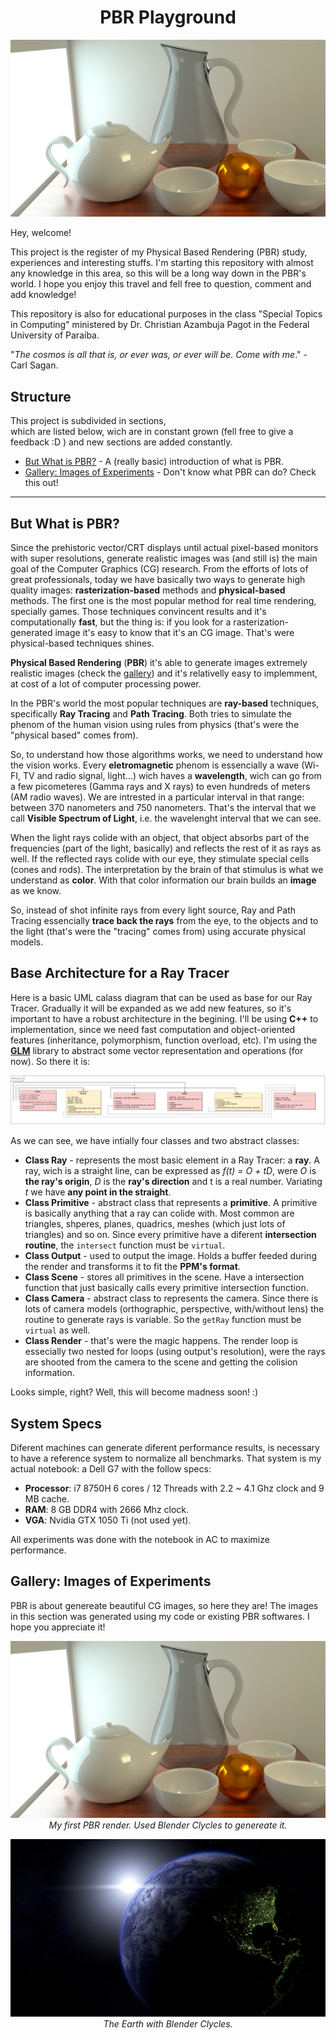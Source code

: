 
<h1 align="center">PBR Playground</h1>

<img src="https://github.com/Gabrielnero000/PBR-Playground/blob/master/gallery/first.png?raw=true">

Hey, welcome! 

This project is the register of my Physical Based Rendering (PBR) study, experiences and interesting stuffs. I'm starting this repository with almost any knowledge in this area, so this will be a long way down in the PBR's world. I hope you enjoy this travel and fell free to question, comment and  add knowledge! 

This repository is also for educational purposes in the class "Special Topics in Computing" ministered by Dr. Christian Azambuja Pagot in the  Federal University of Paraíba.

"_The cosmos is all that is, or ever was, or ever will be. Come with me_." - Carl Sagan.

## Structure
This project is subdivided in sections,   
which are listed below, wich are in constant grown (fell free to give a feedback :D ) and new sections are added constantly.

* [But What is PBR?](https://github.com/Gabrielnero000/PBR-Playground#but-what-is-pbr) - A (really basic) introduction of what is PBR.
* [Gallery: Images of Experiments](https://github.com/Gabrielnero000/PBR-Playground#gallery-images-of-experiments) - Don't know what PBR can do? Check this out!

---

## But What is PBR?
Since the prehistoric vector/CRT displays until actual pixel-based monitors with super resolutions, generate realistic images was (and still is) the main goal of the Computer Graphics (CG) research. From the efforts of lots of great professionals, today we have basically two ways to generate high quality images: **rasterization-based** methods and **physical-based** methods. The first one is the most popular method for real time rendering, specially games. Those techniques convincent results and it's computationally **fast**, but the thing is: if you look for a rasterization-generated image it's easy to know that it's an CG image. That's were physical-based techniques shines.

**Physical Based Rendering** (**PBR**) it's able to generate images extremely realistic images (check the [gallery](https://github.com/Gabrielnero000/PBR-Playground#gallery-images-of-experiments)) and it's relativelly easy to implemment, at cost of a lot of computer processing power. 

In the PBR's world the most popular techniques are **ray-based** techniques, specifically **Ray Tracing** and **Path Tracing**. Both tries to simulate the phenom of the human vision using rules from physics (that's were the "physical based" comes from).

So, to understand  how those algorithms works, we need to understand how the vision works. Every **eletromagnetic** phenom is essencially a wave (Wi-FI, TV and radio signal, light...) wich haves a **wavelength**, wich can go from a few picometeres (Gamma rays and X rays) to even hundreds of meters (AM radio waves). We are intrested in a particular interval in that range: between 370 nanometers and 750 nanometers. That's the interval that we call **Visible Spectrum of Light**, i.e. the wavelenght interval that we can see.

When the light rays colide with an object, that object absorbs part of the frequencies (part of the light, basically) and reflects the rest of it as rays as well. If the reflected rays colide with our eye, they stimulate special cells (cones and rods). The interpretation by the brain of that stimulus is what we understand as **color**. With that color information our brain builds an **image** as we know.

So, instead of shot infinite rays from every light source, Ray and Path Tracing essencially **trace back the  rays** from the eye, to the objects and to the light (that's were the "tracing" comes from) using accurate physical models.

## Base Architecture for a Ray Tracer
Here is a basic UML calass diagram that can be used as base for our Ray Tracer. Gradually it will be expanded as we add new features, so it's important to have a robust architecture in the begining. I'll be using **C++** to implementation, since we need fast computation and object-oriented features (inheritance, polymorphism, function overload, etc). I'm using the [**GLM**](https://glm.g-truc.net/0.9.9/index.html) library to abstract some vector representation and operations (for now). So there it is:

<img src="https://raw.githubusercontent.com/Gabrielnero000/PBR-Playground/master/svgs/Render-UML.png">

As we can see, we have intially four classes and two abstract classes:
 * **Class Ray** - represents the most basic element in a Ray Tracer: a **ray**. A ray, wich is a straight line, can be expressed as *f(t) = O + tD*, were *O* is **the ray's origin**, *D* is the **ray's direction** and t is a real number. Variating *t* we have **any point in the straight**.
 * **Class Primitive** - abstract class that represents a **primitive**. A primitive is basically anything that a ray can colide with. Most common are triangles, shperes, planes, quadrics, meshes (which just lots of triangles) and so on. Since every primitive have a diferent **intersection routine**, the ``intersect`` function must be ``virtual``.
 * **Class Output** - used to output the image. Holds a buffer feeded during the render and transforms it to fit the **PPM's format**.
 * **Class Scene** - stores all primitives in the scene. Have a intersection function that just basically calls every primitive intersection function.
 * **Class Camera** - abstract class to represents the camera. Since there is lots of camera models (orthographic, perspective, with/without lens) the routine to generate rays is variable. So the ``getRay`` function must be ``virtual`` as well.
 * **Class Render** - that's were the magic happens. The render loop is essecially two nested for loops (using output's resolution), were the rays are shooted from the camera to the scene and getting the colision information.

Looks simple, right? Well, this will become madness soon! :)


## System Specs
Diferent machines can generate diferent performance results, is necessary to have a reference system to normalize all benchmarks. That system is my actual notebook: a Dell G7 with the follow specs:
* **Processor**: i7 8750H 6 cores / 12 Threads with 2.2 ~ 4.1 Ghz clock and 9 MB cache.
* **RAM**: 8 GB DDR4 with 2666 Mhz clock.
* **VGA**: Nvidia GTX 1050 Ti (not used yet).

All experiments was done with the notebook in AC to maximize performance.



## Gallery: Images of Experiments
PBR is about genereate beautiful CG images, so here they are! The images in this section was generated using my code or existing PBR softwares. I hope you appreciate it!

<p align="center">
    <img src="https://github.com/Gabrielnero000/PBR-Playground/blob/master/gallery/first.png?raw=true" alt>
    <em>My first PBR render. Used Blender Clycles to genereate it.</em>
</p>

<p align="center">
    <img src="https://github.com/Gabrielnero000/PBR-Playground/blob/master/gallery/earth.png?raw=true" alt>
    <em>The Earth with Blender Clycles.</em>
</p>
<!--stackedit_data:
eyJoaXN0b3J5IjpbLTIwNTA4NDY1MDAsNDA2NjU1NzgyLC0xMT
I1ODMzMjg4LDE5NTE3ODIyOSwxODMxNjM2NjUzLDU1ODg3NjU2
OSwtOTE4ODcwMDQ1LDIwODE0MzE5MTYsNDAwNTk4NDIsOTIwMT
c3NTM0LC0xMzg0MDY3NTU2LC0xNjEzMzk5MzYwLDIxMjg1OTAz
ODcsLTE1MzU3MDQxNjYsMTY4NDMzMjQ3MywtMTgyNTUwODc2Mi
wtMTYyNTYzMzE0NywxMjg0MzUwNTM5LC0xNjgwNDg5MDI5LC0y
NTcwNjY1NzVdfQ==
-->